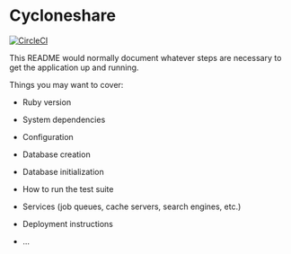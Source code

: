 # Cycloneshare

[![CircleCI](https://circleci.com/gh/Dimetriu/cycloneshare.svg?style=svg)](https://circleci.com/gh/Dimetriu/cycloneshare)

This README would normally document whatever steps are necessary to get the
application up and running.

Things you may want to cover:

* Ruby version

* System dependencies

* Configuration

* Database creation

* Database initialization

* How to run the test suite

* Services (job queues, cache servers, search engines, etc.)

* Deployment instructions

* ...
